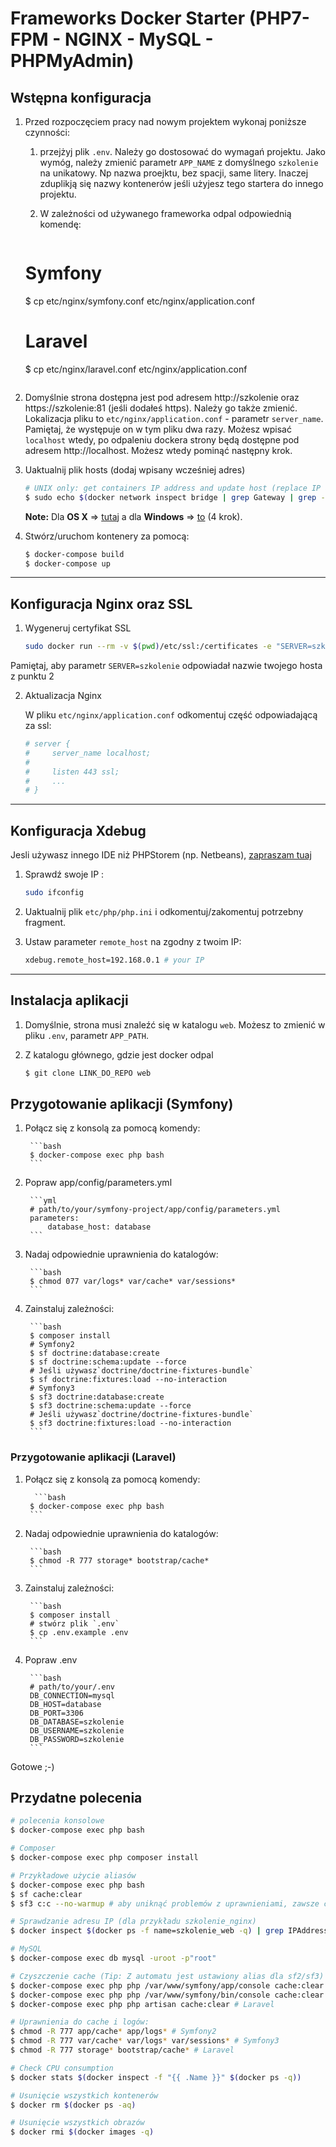 # Frameworks Docker Starter (PHP7-FPM - NGINX - MySQL - PHPMyAdmin)


## Wstępna konfiguracja

1. Przed rozpoczęciem pracy nad nowym projektem wykonaj poniższe czynności:

    1. przejżyj plik `.env`. Należy go dostosować do wymagań projektu.
        Jako wymóg, należy zmienić parametr `APP_NAME` z domyślnego `szkolenie` na unikatowy. Np nazwa proejktu, bez spacji, same litery. Inaczej zduplikją się nazwy kontenerów jeśli użyjesz tego startera do innego projektu.

    2. W zależności od używanego frameworka odpal odpowiednią komendę:
    
        ```bash
    # Symfony
    $ cp etc/nginx/symfony.conf etc/nginx/application.conf
    # Laravel
    $ cp etc/nginx/laravel.conf etc/nginx/application.conf
    ```
    
2. Domyślnie strona dostępna jest pod adresem http://szkolenie oraz https://szkolenie:81 (jeśli dodałeś https). Należy go także zmienić.
Lokalizacja pliku to `etc/nginx/application.conf` - parametr `server_name`. Pamiętaj, że występuje on w tym pliku dwa razy.
Możesz wpisać `localhost` wtedy, po odpaleniu dockera strony będą dostępne pod adresem http://localhost. Możesz wtedy pominąć następny krok.

3. Uaktualnij plik hosts (dodaj wpisany wcześniej adres)

    ```bash
    # UNIX only: get containers IP address and update host (replace IP according to your configuration) (on Windows, edit C:\Windows\System32\drivers\etc\hosts)
    $ sudo echo $(docker network inspect bridge | grep Gateway | grep -o -E '[0-9\.]+') "TWOJA_NAZWA_Z_SERVER_NAME" >> /etc/hosts
    ```

    **Note:** Dla **OS X** =>  [tutaj](https://docs.docker.com/docker-for-mac/networking/) a dla **Windows** => [to](https://docs.docker.com/docker-for-windows/#/step-4-explore-the-application-and-run-examples) (4 krok).



4. Stwórz/uruchom kontenery za pomocą:

    ```bash
    $ docker-compose build
    $ docker-compose up
    ```
---

## Konfiguracja Nginx oraz SSL

1. Wygeneruj certyfikat SSL

    ```sh
    sudo docker run --rm -v $(pwd)/etc/ssl:/certificates -e "SERVER=szkolenie" jacoelho/generate-certificate
    ```
Pamiętaj, aby parametr `SERVER=szkolenie` odpowiadał nazwie twojego hosta z punktu 2

2. Aktualizacja Nginx

    W pliku `etc/nginx/application.conf` odkomentuj część odpowiadającą za ssl:

    ```sh
    # server {
    #     server_name localhost;
    #
    #     listen 443 ssl;
    #     ...
    # }
    ```

---

## Konfiguracja Xdebug

Jesli używasz innego IDE niż PHPStorem (np. Netbeans), [zapraszam tuaj](https://xdebug.org/docs/remote)

1. Sprawdź swoje IP :

    ```sh
    sudo ifconfig
    ```

2. Uaktualnij plik `etc/php/php.ini` i odkomentuj/zakomentuj potrzebny fragment.

3. Ustaw parameter `remote_host` na zgodny z twoim IP:

    ```sh
    xdebug.remote_host=192.168.0.1 # your IP
    ```

---

## Instalacja aplikacji

1. Domyślnie, strona musi znaleźć się w katalogu `web`. Możesz to zmienić w pliku `.env`, parametr `APP_PATH`.

2. Z katalogu głównego, gdzie jest docker odpal 

    ```bash
    $ git clone LINK_DO_REPO web
    ```

## Przygotowanie aplikacji (Symfony)

1. Połącz się z konsolą za pomocą komendy:

        ```bash
        $ docker-compose exec php bash
        ```

2. Popraw app/config/parameters.yml

        ```yml
        # path/to/your/symfony-project/app/config/parameters.yml
        parameters:
            database_host: database
        ```

3. Nadaj odpowiednie uprawnienia do katalogów:

        ```bash
        $ chmod 077 var/logs* var/cache* var/sessions*
        ```

3. Zainstaluj zależności:

        ```bash
        $ composer install
        # Symfony2
        $ sf doctrine:database:create
        $ sf doctrine:schema:update --force
        # Jeśli używasz`doctrine/doctrine-fixtures-bundle`
        $ sf doctrine:fixtures:load --no-interaction
        # Symfony3
        $ sf3 doctrine:database:create
        $ sf3 doctrine:schema:update --force
        # Jeśli używasz`doctrine/doctrine-fixtures-bundle`
        $ sf3 doctrine:fixtures:load --no-interaction
        ```

### Przygotowanie aplikacji (Laravel)

1. Połącz się z konsolą za pomocą komendy:

         ```bash
        $ docker-compose exec php bash
        ```

2. Nadaj odpowiednie uprawnienia do katalogów:

        ```bash
        $ chmod -R 777 storage* bootstrap/cache*
        ```

3. Zainstaluj zależności:

        ```bash
        $ composer install
        # stwórz plik `.env`
        $ cp .env.example .env
        ```

4. Popraw .env

        ```bash
        # path/to/your/.env
        DB_CONNECTION=mysql
        DB_HOST=database
        DB_PORT=3306
        DB_DATABASE=szkolenie
        DB_USERNAME=szkolenie
        DB_PASSWORD=szkolenie
        ```

Gotowe ;-)


## Przydatne polecenia

```bash
# polecenia konsolowe
$ docker-compose exec php bash

# Composer
$ docker-compose exec php composer install

# Przykładowe użycie aliasów
$ docker-compose exec php bash
$ sf cache:clear
$ sf3 c:c --no-warmup # aby uniknąć problemów z uprawnieniami, zawsze czyść cache z flagą `--no-warmup`

# Sprawdzanie adresu IP (dla przykładu szkolenie_nginx)
$ docker inspect $(docker ps -f name=szkolenie_web -q) | grep IPAddress

# MySQL
$ docker-compose exec db mysql -uroot -p"root"

# Czyszczenie cache (Tip: Z automatu jest ustawiony alias dla sf2/sf3)
$ docker-compose exec php php /var/www/symfony/app/console cache:clear # Symfony2
$ docker-compose exec php php /var/www/symfony/bin/console cache:clear # Symfony3
$ docker-compose exec php php artisan cache:clear # Laravel

# Uprawnienia do cache i logów:
$ chmod -R 777 app/cache* app/logs* # Symfony2
$ chmod -R 777 var/cache* var/logs* var/sessions* # Symfony3
$ chmod -R 777 storage* bootstrap/cache* # Laravel

# Check CPU consumption
$ docker stats $(docker inspect -f "{{ .Name }}" $(docker ps -q))

# Usunięcie wszystkich kontenerów
$ docker rm $(docker ps -aq)

# Usunięcie wszystkich obrazów
$ docker rmi $(docker images -q)
```
